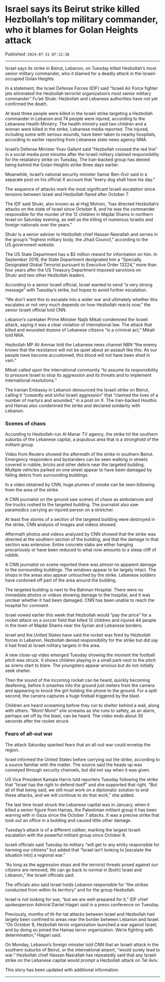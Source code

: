 # Israel says its Beirut strike killed Hezbollah’s top military commander, who it blames for Golan Heights attack

Published :`2024-07-31 07:12:38`

---

Israel says its strike in Beirut, Lebanon, on Tuesday killed Hezbollah’s most senior military commander, who it blamed for a deadly attack in the Israeli-occupied Golan Heights.

In a statement, the Israel Defense Forces (IDF) said “Israeli Air Force fighter jets eliminated the Hezbollah terrorist organization’s most senior military commander” Fu’ad Shukr. Hezbollah and Lebanese authorities have not yet confirmed the death.

At least three people were killed in the Israeli strike targeting a Hezbollah commander in Lebanon and 74 people were injured, according to the Lebanese Health Ministry. The health ministry said two children and a woman were killed in the strike, Lebanese media reported. The injured, including some with serious wounds, have been taken to nearby hospitals, according to earlier reporting from Lebanese state news agency NNA.

Israel’s Defense Minister Yoav Gallant said “Hezbollah crossed the red line” in a social media post minutes after the Israeli military claimed responsibility for the retaliatory strike on Tuesday. The Iran-backed group has denied being behind the Golan Heights strike three days earlier.

Meanwhile, Israel’s national security minister Itamar Ben-Gvir said in a separate post on his official X account that “every dog shall have his day.”

The sequence of attacks mark the most significant Israeli escalation since tensions between Israel and Hezbollah flared after October 7.

The IDF said Shukr, also known as al-Hajj Mohsin, “has directed Hezbollah’s attacks on the state of Israel since October 8, and he was the commander responsible for the murder of the 12 children in Majdal Shams in northern Israel on Saturday evening, as well as the killing of numerous Israelis and foreign nationals over the years.”

Shukr is a senior adviser to Hezbollah chief Hassan Nasrallah and serves in the group’s “highest military body, the Jihad Council,” according to the US government website.

The US State Department has a $5 million reward for information on him. In September 2019, the State Department designated him a “Specially Designated Global Terrorist pursuant to Executive Order 13224,” more than four years after the US Treasury Department imposed sanctions on Shukr and two other Hezbollah leaders.

According to a senior Israeli official, Israel wanted to send “a very strong message” with Tuesday’s strike, but hopes to avoid further escalation.

“We don’t want this to escalate into a wider war and ultimately whether this escalates or not very much depends on how Hezbollah reacts now,” the senior Israeli official told CNN.

Lebanon’s caretaker Prime Minister Najib Mikati condemned the Israeli attack, saying it was a clear violation of international law. The attack that killed and wounded dozens of Lebanese citizens “is a criminal act,” Mikati told NNA.

Hezbollah MP Ali Ammar told the Lebanese news channel NBN “the enemy knows that the resistance will not be quiet about an assault like this. As our people have become accustomed, this blood will not have been shed in vain.”

Mikati called upon the international community “to assume its responsibility to pressure Israel to stop its aggression and its threats and to implement international resolutions.”

The Iranian Embassy in Lebanon denounced the Israeli strike on Beirut, calling it “cowardly and sinful Israeli aggression” that “claimed the lives of a number of martyrs and wounded,” in a post on X. The Iran-backed Houthis and Hamas also condemned the strike and declared solidarity with Lebanon.

### Scenes of chaos

According to Hezbollah-run Al Manar TV agency, the strike hit the southern suburbs of the Lebanese capital, a populous area that is a stronghold of the militant group.

Video from Reuters showed the aftermath of the strike in southern Beirut. Emergency responders and bystanders can be seen walking in streets covered in rubble, bricks and other debris near the targeted building. Multiple vehicles parked on one street appear to have been damaged by falling debris from surrounding buildings.

In a video obtained by CNN, huge plumes of smoke can be seen billowing from the area of the strike.

A CNN journalist on the ground saw scenes of chaos as ambulances and fire trucks rushed to the targeted building. The journalist also saw paramedics carrying an injured person on a stretcher.

At least five stories of a section of the targeted building were destroyed in the strike, CNN analysis of images and videos showed.

Aftermath photos and videos analyzed by CNN showed that the strike was directed at the southern section of the building, and that the damage to that section was extensive. Entire concrete slabs are either hanging precariously or have been reduced to what now amounts to a steep cliff of rubble.

A CNN journalist on scene reported there was almost no apparent damage to the surrounding buildings. The windows appear to be largely intact. The shops in the areas also appear untouched by the strike. Lebanese soldiers have cordoned off part of the area around the building.

The targeted building is next to the Bahman Hospital. There were no immediate photos or videos showing damage to the hospital, and it was unclear whether it had been damaged. CNN has been unable to reach the hospital for comment.

Israel vowed earlier this week that Hezbollah would “pay the price” for a rocket attack on a soccer field that killed 12 children and injured 44 people in the town of Majdal Shams near the Syrian and Lebanese borders.

Israel and the United States have said the rocket was fired by Hezbollah forces in Lebanon. Hezbollah denied responsibility for the strike but did say it had fired at Israeli military targets in the area.

A new close-up video emerged Tuesday showing the moment the football pitch was struck. It shows children playing in a small park next to the pitch as sirens start to blare. The youngsters appear anxious but do not initially seek shelter.

Then the sound of the incoming rocket can be heard, quickly becoming deafening, before it smashes into the ground just meters from the camera and appearing to knock the girl holding the phone to the ground. For a split second, the camera captures a huge fireball triggered by the blast.

Children are heard screaming before they run to shelter behind a wall, along with others. “Mom! Mom!” she screams as she runs to safety, as an alarm, perhaps set off by the blast, can be heard. The video ends about 30 seconds after the rocket struck.

### Fears of all-out war

The attack Saturday sparked fears that an all-out war could envelop the region.

Israel informed the United States before carrying out the strike, according to a source familiar with the matter. The source said the heads up was conveyed through security channels, but did not say when it was given.

US Vice President Kamala Harris told reporters Tuesday following the strike that “Israel has the right to defend itself” and she supported that right. “But all of that being said, we still must work on a diplomatic solution to end these attacks, and we will continue to do that work,” she added.

The last time Israel struck the Lebanese capital was in January, when it killed a senior figure from Hamas, the Palestinian militant group it has been warring with in Gaza since the October 7 attacks. It was a precise strike that took out an office in a building and caused little other damage.

Tuesday’s attack is of a different caliber, marking the largest Israeli escalation with the powerful militant group since October 8.

Israeli officials said Tuesday its military “will get to any entity responsible for harming our citizens” but added that “Israel isn’t looking to [escalate the situation into] a regional war.”

“As long as the aggression stops and the terrorist threats posed against our citizens are removed, life can go back to normal in [both] Israel and Lebanon,” the Israeli officials said.

The officials also said Israel holds Lebanon responsible for “the strikes conducted from within its territory” and for the group Hezbollah.

Israel is not looking for war, “but we are well-prepared for it,” IDF chief spokesperson Admiral Daniel Hagari said in a press conference on Tuesday.

Previously, months of tit-for-tat attacks between Israel and Hezbollah had largely been confined to areas near the border between Lebanon and Israel. “On October 8, Hezbollah terror organization launched a war against Israel, and by doing so joined the Hamas terror organization. We’re fighting with determination,” Hagari said.

On Monday, Lebanon’s foreign minister told CNN that an Israeli attack in the southern suburbs of Beirut, or the international airport, “would surely lead to war.” Hezbollah chief Hassan Nasrallah has repeatedly said that any Israeli strike on the Lebanese capital would prompt a Hezbollah attack on Tel Aviv.

This story has been updated with additional information.

---

